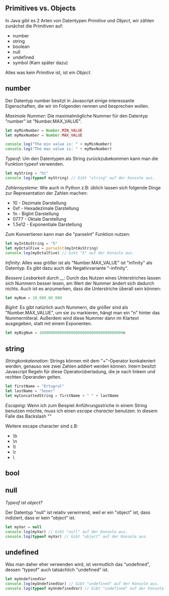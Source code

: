 ## Primitives vs. Objects
In Java gibt es 2 Arten von Datentypen *Primitive* und *Object*, wir zählen zunächst die Primitiven auf:
- number
- string
- boolean
- null
- undefined
- symbol (Kam später dazu)

Alles was kein *Primitive* ist, ist ein *Object*.

## number
Der Datentyp number besitzt in Javascript einige interessante Eigenschaften, die wir im Folgenden nennen und besprechen wollen.

*Maximale Nummer*:
Die maximalmögliche Nummer für den Datentyp "number" ist "Number.MAX_VALUE".

```Javascript
let myMinNumber = Number.MIN_VALUE
let myMaxNumber = Number.MAX_VALUE

console.log("The min value is: " + myMinNumber)
console.log("The max value is: " + myMaxNumber)
```

*Typeof*:
Um den Datentypen als String zurückzubekommen kann man die Funktion typeof verwenden.

```Javascript
let myString = "hi"
console.log(typeof myString) // Gibt "string" auf der Konsole aus.
```

*Zahlensysteme*:
Wie auch in Python z.B: üblich lassen sich folgende Dinge zur Representation der Zahlen machen:

- 10 - Dezimale Darstellung
- 0xf - Hexadezimale Darstellung
- 1n - BigInt Darstellung
- 0777 - Oktale Darstellung
- 1.5e12 - Exponentiale Darstellung

Zum Konvertieren kann man die "parseInt" Funktion nutzen:

```Javascript
let myIntAsString = "5"
let myOctalFive = parseInt(myIntAsString)
console.log(myOctalFive) // Gibt "5" auf der Konsole aus.
```

*Infinity*:
Alles was größer ist als "Number.MAX_VALUE" ist "infinity" als Datentyp. Es gibt dazu auch die Negativvariante "-infinity".

*Bessere Lesbarkeit durch \__*:
Durch das Nutzen eines Unterstriches lassen sich Nummern besser lesen, am Wert der Nummer ändert sich dadurch nichts. Auch ist es anzumerken, dass die Unterstriche überall sein können:

```Javascript
let myNum = 10_000_00_000
```

*BigInt*:
Es gibt natürlich auch Nummern, die größer sind als "Number.MAX_VALUE", um sie zu markieren, hängt man ein "n" hinter das Nummernliteral. Außerdem wird diese Nummer dann im Klartext ausgegeben, statt mit einem Exponenten.

```Javascript
let myBigNum = 1000000000000000000000000000000000000n
```

## string
*Stringkonkatenation*:
Strings können mit dem "+"-Operator konkateniert werden, genauso wie zwei Zahlen addiert werden können. Intern besitzt Javascript Regeln für diese Operatorüberladung, die je nach linkem und rechten Operanden gelten.

```Javascript
let firstName = "Ertugrul"
let lastName = "Sener"
let myConcattedString = firstName + " " + lastName
```

*Escaping*:
Wenn ich zum Beispiel Anführungsstriche in einem String benutzen möchte, muss ich einen *escape character* benutzen. In diesem Falle das Backslash "\"

Weitere escape character sind z.B:
- \\b
- \\n
- \\t
- \\r
- \\

## bool

## null
*Typeof ist object?*

Der Datentyp "null" ist relativ verwirrend, weil er ein "object" ist, dass indiziert, dass er kein "object" ist.

```Javascript
let myVar = null
console.log(myVar) // Gibt "null" auf der Konsole aus.
console.log(typeof myVar) // Gibt "object" auf der Konsole aus.
```

## undefined
Was man daher eher verwenden wird, ist vermutlich das "undefined", dessen "typeof" auch tatsächlich "undefined" ist.

```Javascript
let myUndefinedVar
console.log(myUndefinedVar) // Gibt "undefined" auf der Konsole aus.
console.log(typeof myUndefinedVar) // Gibt "undefined" auf der Konsole aus.
```